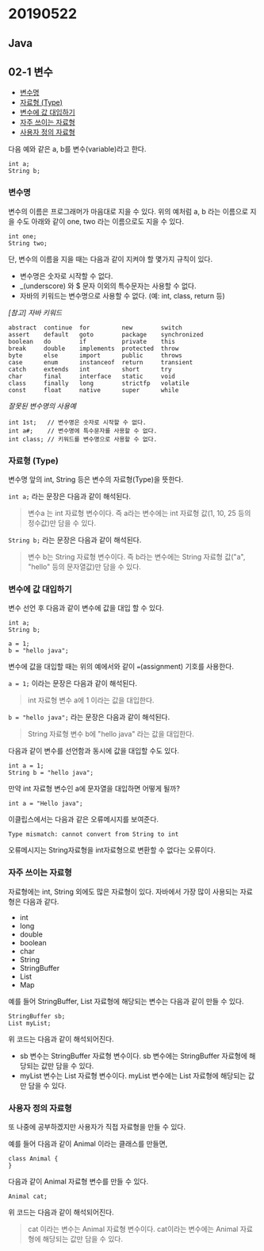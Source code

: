 # 20190522

## Java

## 02-1 변수

- [변수명](https://wikidocs.net/277#_1)
- [자료형 (Type)](https://wikidocs.net/277#type)
- [변수에 값 대입하기](https://wikidocs.net/277#_2)
- [자주 쓰이는 자료형](https://wikidocs.net/277#_3)
- [사용자 정의 자료형](https://wikidocs.net/277#_4)

다음 예와 같은 a, b를 변수(variable)라고 한다.

```
int a;
String b;
```

### 변수명

변수의 이름은 프로그래머가 마음대로 지을 수 있다. 위의 예처럼 a, b 라는 이름으로 지을 수도 아래와 같이 one, two 라는 이름으로도 지을 수 있다.

```
int one;
String two;
```

단, 변수의 이름을 지을 때는 다음과 같이 지켜야 할 몇가지 규칙이 있다.

- 변수명은 숫자로 시작할 수 없다.
- _(underscore) 와 $ 문자 이외의 특수문자는 사용할 수 없다.
- 자바의 키워드는 변수명으로 사용할 수 없다. (예: int, class, return 등)

*[참고] 자바 키워드*

```
abstract  continue  for         new        switch
assert    default   goto        package    synchronized
boolean   do        if          private    this
break     double    implements  protected  throw
byte      else      import      public     throws
case      enum      instanceof  return     transient
catch     extends   int         short      try
char      final     interface   static     void
class     finally   long        strictfp   volatile
const     float     native      super      while
```

*잘못된 변수명의 사용예*

```
int 1st;   // 변수명은 숫자로 시작할 수 없다.
int a#;    // 변수명에 특수문자를 사용할 수 없다.
int class; // 키워드를 변수명으로 사용할 수 없다.
```

### 자료형 (Type)

변수명 앞의 int, String 등은 변수의 자료형(Type)을 뜻한다.

`int a;` 라는 문장은 다음과 같이 해석된다.

> 변수a 는 int 자료형 변수이다. 즉 a라는 변수에는 int 자료형 값(1, 10, 25 등의 정수값)만 담을 수 있다.

`String b;` 라는 문장은 다음과 같이 해석된다.

> 변수 b는 String 자료형 변수이다. 즉 b라는 변수에는 String 자료형 값("a", "hello" 등의 문자열값)만 담을 수 있다.

### 변수에 값 대입하기

변수 선언 후 다음과 같이 변수에 값을 대입 할 수 있다.

```
int a;
String b;

a = 1;
b = "hello java";
```

변수에 값을 대입할 때는 위의 예에서와 같이 `=`(assignment) 기호를 사용한다.

`a = 1;` 이라는 문장은 다음과 같이 해석된다.

> int 자료형 변수 a에 1 이라는 값을 대입한다.

`b = "hello java";` 라는 문장은 다음과 같이 해석된다.

> String 자료형 변수 b에 "hello java" 라는 값을 대입한다.

다음과 같이 변수를 선언함과 동시에 값을 대입할 수도 있다.

```
int a = 1;
String b = "hello java";
```



만약 int 자료형 변수인 a에 문자열을 대입하면 어떻게 될까?

```
int a = "Hello java";
```

이클립스에서는 다음과 같은 오류메시지를 보여준다.

```
Type mismatch: cannot convert from String to int
```

오류메시지는 String자료형을 int자료형으로 변환할 수 없다는 오류이다.



### 자주 쓰이는 자료형

자료형에는 int, String 외에도 많은 자료형이 있다. 자바에서 가장 많이 사용되는 자료형은 다음과 같다.

- int
- long
- double
- boolean
- char
- String
- StringBuffer
- List
- Map

예를 들어 StringBuffer, List 자료형에 해당되는 변수는 다음과 같이 만들 수 있다.

```
StringBuffer sb;
List myList;
```

위 코드는 다음과 같이 해석되어진다.

- sb 변수는 StringBuffer 자료형 변수이다. sb 변수에는 StringBuffer 자료형에 해당되는 값만 담을 수 있다.
- myList 변수는 List 자료형 변수이다. myList 변수에는 List 자료형에 해당되는 값만 담을 수 있다.

### 사용자 정의 자료형

또 나중에 공부하겠지만 사용자가 직접 자료형을 만들 수 있다.

예를 들어 다음과 같이 Animal 이라는 클래스를 만들면,

```
class Animal {
}
```

다음과 같이 Animal 자료형 변수를 만들 수 있다.

```
Animal cat;
```

위 코드는 다음과 같이 해석되어진다.

> cat 이라는 변수는 Animal 자료형 변수이다. cat이라는 변수에는 Animal 자료형에 해당되는 값만 담을 수 있다.
